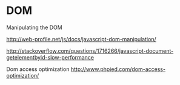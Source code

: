 # DOM
Manipulating the DOM

http://web-profile.net/js/docs/javascript-dom-manipulation/

http://stackoverflow.com/questions/1716266/javascript-document-getelementbyid-slow-performance



Dom access optimization
http://www.phpied.com/dom-access-optimization/
